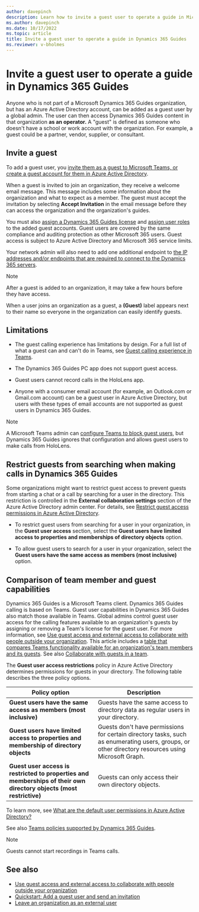```yaml
---
author: davepinch
description: Learn how to invite a guest user to operate a guide in Microsoft Dynamics 365 Guides
ms.author: davepinch
ms.date: 10/17/2022
ms.topic: article
title: Invite a guest user to operate a guide in Dynamics 365 Guides
ms.reviewer: v-bholmes
---
```


# Invite a guest user to operate a guide in Dynamics 365 Guides

Anyone who is not part of a Microsoft Dynamics 365 Guides organization, but has an Azure Active Directory account, can be added as a guest user by a global admin. The user can then access Dynamics 365 Guides content in that organization **as an operator.** A "guest" is defined as someone who doesn't have a school or work account with the organization. For example, a guest could be a partner, vendor, supplier, or consultant. 

## Invite a guest

To add a guest user, you [invite them as a guest to Microsoft Teams, or create a guest account for them in Azure Active Directory](/microsoft-365/admin/add-users/about-guest-users).

When a guest is invited to join an organization, they receive a welcome email message. This message includes some information about the organization and what to expect as a member. The guest must accept the invitation by selecting **Accept Invitation** in the email message before they can access the organization and the organization's guides.

You must also [assign a Dynamics 365 Guides license](add-users.md#assign-a-dynamics-365-guides-license-to-an-existing-user) and [assign user roles](assign-role.md) to the added guest accounts. Guest users are covered by the same compliance and auditing protection as other Microsoft 365 users. Guest access is subject to Azure Active Directory and Microsoft 365 service limits.

Your network admin will also need to add one additional endpoint to [the IP addresses and/or endpoints that are required to connect to the Dynamics 365 servers](/dynamics365/mixed-reality/guides/admin-network-requirements).

> [!NOTE]
> After a guest is added to an organization, it may take a few hours before they have access.    

When a user joins an organization as a guest, a **(Guest)** label appears next to their name so everyone in the organization can easily identify guests. 

## Limitations

- The guest calling experience has limitations by design. For a full list of what a guest can and can't do in Teams, see [Guest calling experience in Teams](/microsoftteams/guest-experience).

- The Dynamics 365 Guides PC app does not support guest access. 

- Guest users cannot record calls in the HoloLens app.

- Anyone with a consumer email account (for example, an Outlook.com or Gmail.com account) can be a guest user in Azure Active Directory, but users with these types of email accounts are not supported as guest users in Dynamics 365 Guides. 

> [!NOTE]
> A Microsoft Teams admin can [configure Teams to block guest users](/microsoftteams/set-up-guests), but Dynamics 365 Guides ignores that configuration and allows guest users to make calls from HoloLens.

## Restrict guests from searching when making calls in Dynamics 365 Guides

Some organizations might want to restrict guest access to prevent guests from starting a chat or a call by searching for a user in the directory. This restriction is controlled in the **External collaboration settings** section of the Azure Active Directory admin center. For details, see [Restrict guest access permissions in Azure Active Directory](/azure/active-directory/enterprise-users/users-restrict-guest-permissions).

- To restrict guest users from searching for a user in your organization, in the **Guest user access** section, select the **Guest users have limited access to properties and memberships of directory objects** option.

- To allow guest users to search for a user in your organization, select the **Guest users have the same access as members (most inclusive)** option.

## Comparison of team member and guest capabilities

Dynamics 365 Guides is a Microsoft Teams client. Dynamics 365 Guides calling is based on Teams. Guest user capabilities in Dynamics 365 Guides also match those available in Teams. Global admins control guest user access for the calling features available to an organization's guests by assigning or removing a Team's license for the guest user. For more information, see [Use guest access and external access to collaborate with people outside your organization](/microsoftteams/communicate-with-users-from-other-organizations). This article includes a [table that compares Teams functionality available for an organization's team members and its guests](/microsoftteams/communicate-with-users-from-other-organizations#external-access-external-chat-and-meetings). See also [Collaborate with guests in a team](/microsoft-365/solutions/collaborate-as-team).

The **Guest user access restrictions** policy in Azure Active Directory determines permissions for guests in your directory. The following table describes the three policy options.

|Policy option|Description|
|-------------------------------------------------------|---------------------------------------------------------------------------------------|
|**Guest users have the same access as members (most inclusive)**|Guests have the same access to directory data as regular users in your directory.|
|**Guest users have limited access to properties and membership of directory objects**|Guests don't have permissions for certain directory tasks, such as enumerating users, groups, or other directory resources using Microsoft Graph.|
|**Guest user access is restricted to properties and memberships of their own directory objects (most restrictive)**|Guests can only access their own directory objects.|

To learn more, see [What are the default user permissions in Azure Active Directory?](/azure/active-directory/fundamentals/users-default-permissions)

See also [Teams policies supported by Dynamics 365 Guides](admin-teams-policies.md).

> [!NOTE]
> Guests cannot start recordings in Teams calls. 

## See also

- [Use guest access and external access to collaborate with people outside your organization](/microsoftteams/communicate-with-users-from-other-organizations)
- [Quickstart: Add a guest user and send an invitation](/azure/active-directory/external-identities/b2b-quickstart-add-guest-users-portal)
- [Leave an organization as an external user](/azure/active-directory/b2b/leave-the-organization)
